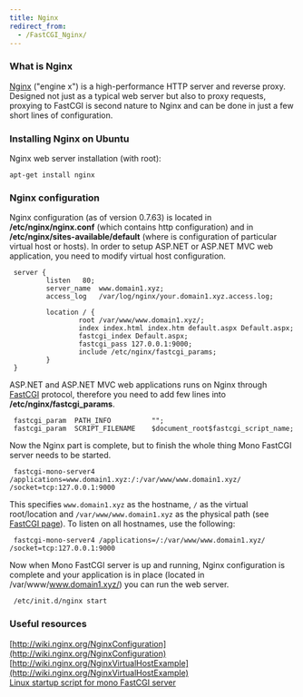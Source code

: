```yaml
---
title: Nginx
redirect_from:
  - /FastCGI_Nginx/
---
```


### What is Nginx

[Nginx](http://wiki.nginx.org/) ("engine x") is a high-performance HTTP server and reverse proxy. Designed not just as a typical web server but also to proxy requests, proxying to FastCGI is second nature to Nginx and can be done in just a few short lines of configuration.

### Installing Nginx on Ubuntu

Nginx web server installation (with root):

    apt-get install nginx

### Nginx configuration

Nginx configuration (as of version 0.7.63) is located in **/etc/nginx/nginx.conf** (which contains http configuration) and in **/etc/nginx/sites-available/default** (where is configuration of particular virtual host or hosts). In order to setup ASP.NET or ASP.NET MVC web application, you need to modify virtual host configuration.

     server {
             listen   80;
             server_name  www.domain1.xyz;
             access_log   /var/log/nginx/your.domain1.xyz.access.log;

             location / {
                     root /var/www/www.domain1.xyz/;
                     index index.html index.htm default.aspx Default.aspx;
                     fastcgi_index Default.aspx;
                     fastcgi_pass 127.0.0.1:9000;
                     include /etc/nginx/fastcgi_params;
             }
     }

ASP.NET and ASP.NET MVC web applications runs on Nginx through [FastCGI](http://en.wikipedia.org/wiki/Fastcgi) protocol, therefore you need to add few lines into **/etc/nginx/fastcgi_params**.

     fastcgi_param  PATH_INFO          "";
     fastcgi_param  SCRIPT_FILENAME    $document_root$fastcgi_script_name;

Now the Nginx part is complete, but to finish the whole thing Mono FastCGI server needs to be started.

     fastcgi-mono-server4 /applications=www.domain1.xyz:/:/var/www/www.domain1.xyz/ /socket=tcp:127.0.0.1:9000

This specifies `www.domain1.xyz` as the hostname, `/` as the virtual root/location and `/var/www/www.domain1.xyz` as the physical path (see [FastCGI page](/docs/web/fastcgi/#how-applications-are-handled-and-how-to-configure-them)).
To listen on all hostnames, use the following:

     fastcgi-mono-server4 /applications=/:/var/www/www.domain1.xyz/ /socket=tcp:127.0.0.1:9000

Now when Mono FastCGI server is up and running, Nginx configuration is complete and your application is in place (located in /var/www/www.domain1.xyz/) you can run the web server.

     /etc/init.d/nginx start

### Useful resources

[http://wiki.nginx.org/NginxConfiguration](http://wiki.nginx.org/NginxConfiguration)<br/>
 [http://wiki.nginx.org/NginxVirtualHostExample](http://wiki.nginx.org/NginxVirtualHostExample)<br/>
 [Linux startup script for mono FastCGI server](http://tomi.developmententity.sk/Blog/Post/2)


